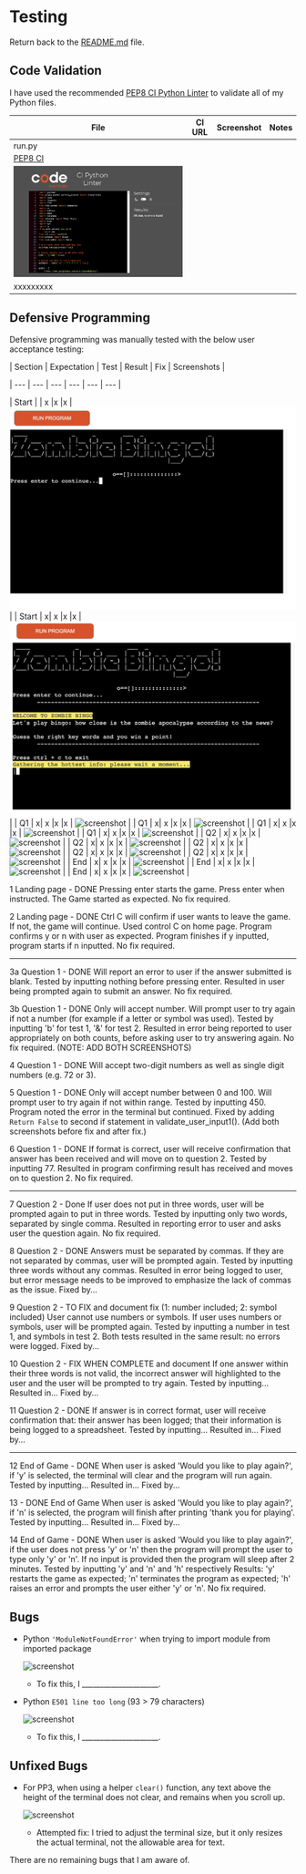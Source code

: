 # Testing

Return back to the [README.md](README.md) file.

## Code Validation

<!-- 
It's recommended to validate each file using the API URL.
This will give you a custom URL which you can use on your testing documentation.
It makes it easier to return back to a file to validate it again in the future.
Use the steps above to generate your own custom URLs for each Python file.

**IMPORTANT**: `E501 line too long` errors

You must strive to fix any Python lines that are too long ( >80 characters ).
In rare cases where you cannot break the lines [without breaking the functionality],
then by adding `# noqa` to the end of those lines will ignore linting validation.

`# noqa` = **NO Quality Assurance**

**NOTE**: You must include 2 *spaces* before the `#`, and 1 *space* after the `#`.

Do not use `# noqa` all over your project just to clear down validation errors!
This can still cause a project to fail, for failing to fix actual PEP8 validation errors.

Sometimes strings or variables get too long, or long `if` conditional statements.
These are acceptable instances to use the `# noqa`.

When trying to fix "line too long" errors, try to avoid using `/` to split lines.
A better approach would be to use any type of opening bracket, and hit Enter just after that.

Any opening bracket type will work: `(`, `[`, `{`.

By using an opening bracket, Python knows where to appropriately indent the next line of code,
without having to "guess" yourself and attempt to tab to the correct indentation level.

-->

I have used the recommended [PEP8 CI Python Linter](https://pep8ci.herokuapp.com) to validate all of my Python files.

| File | CI URL | Screenshot | Notes |
| --- | --- | --- | --- |
| run.py | 
[PEP8 CI](https://pep8ci.herokuapp.com/https://raw.githubusercontent.com/RaymondBrien/zombie-bingo/main/run.py) | 
![screenshot](documentation/py-validation-run.png) | 
xxxxxxxxx |

<!-- Do I need to run requirements through linter? -->



## Defensive Programming

Defensive programming was manually tested with the below user acceptance testing:

| Section | Expectation | Test | Result | Fix | Screenshots |

| --- | --- | --- | --- | --- | --- |

| Start | | x |x |x | ![screenshot](documentation/feature01a.jpeg) |
| Start | x| x |x |x | ![screenshot](documentation/feature01b.png) |
| Q1 | x| x |x |x | ![screenshot](documentation/feature01.png) |
| Q1 | x| x |x |x | ![screenshot](documentation/feature01.png) |
| Q1 | x| x |x |x | ![screenshot](documentation/feature01.png) |
| Q1 | x| x |x |x | ![screenshot](documentation/feature01.png) |
| Q2 | x| x |x |x | ![screenshot](documentation/feature01.png) |
| Q2 | x| x |x |x | ![screenshot](documentation/feature01.png) |
| Q2 | x| x |x |x | ![screenshot](documentation/feature01.png) |
| Q2 | x| x |x |x | ![screenshot](documentation/feature01.png) |
| Q2 | x| x |x |x | ![screenshot](documentation/feature01.png) |
| End | x| x |x |x | ![screenshot](documentation/feature01.png) |
| End | x| x |x |x | ![screenshot](documentation/feature01.png) |
| End | x| x |x |x | ![screenshot](documentation/feature01.png) |

1
Landing page - DONE
Pressing enter starts the game.
Press enter when instructed.
The Game started as expected.
No fix required.

2
Landing page - DONE
Ctrl C will confirm if user wants to leave the game. If not, the game will continue.
Used control C on home page.
Program confirms y or n with user as expected. Program finishes if y inputted, program starts if n inputted.
No fix required.

---

3a
Question 1 - DONE
Will report an error to user if the answer submitted is blank.
Tested by inputting nothing before pressing enter.
Resulted in user being prompted again to submit an answer.
No fix required.


3b
Question 1 - DONE
Only will accept number. Will prompt user to try again if not a number (for example if a letter or symbol was used).
Tested by inputting 'b' for test 1, '&' for test 2. 
Resulted in error being reported to user appropriately on both counts, before asking user to try answering again.
No fix required.
(NOTE: ADD BOTH SCREENSHOTS)

4
Question 1 - DONE
Will accept two-digit numbers as well as single digit numbers (e.g. 72 or 3). 

5
Question 1 - DONE
Only will accept number between 0 and 100. Will prompt user to try again if not within range.
Tested by inputting 450. 
Program noted the error in the terminal but continued.
Fixed by adding ```Return False``` to second if statement in validate_user_input1().
(Add both screenshots before fix and after fix.)


6
Question 1 - DONE 
If format is correct, user will receive confirmation that answer has been received and will move on to question 2.
Tested by inputting 77.
Resulted in program confirming result has received and moves on to question 2.
No fix required.

---
7
Question 2 - Done
If user does not put in three words, user will be prompted again to put in three words.
Tested by inputting only two words, separated by single comma.
Resulted in reporting error to user and asks user the question again.
No fix required.

8
Question 2 - DONE
Answers must be separated by commas. If they are not separated by commas, user will be prompted again.
Tested by inputting three words without any commas.
Resulted in error being logged to user, but error message needs to be improved to emphasize the lack of commas as the issue.
Fixed by...

9
Question 2 - TO FIX and document fix (1: number included; 2: symbol included)
User cannot use numbers or symbols. If user uses numbers or symbols, user will be prompted again.
Tested by inputting a number in test 1, and symbols in test 2.
Both tests resulted in the same result: no errors were logged.
Fixed by...

10
Question 2 - FIX WHEN COMPLETE and document
If one answer within their three words is not valid, the incorrect answer will highlighted to the user and the user will be prompted to try again.
Tested by inputting...
Resulted in...
Fixed by...

11
Question 2 - DONE
If answer is in correct format, user will receive confirmation that: their answer has been logged; that their information is being logged to a spreadsheet.
Tested by inputting...
Resulted in...
Fixed by...


---

12
End of Game - DONE
When user is asked 'Would you like to play again?', if 'y' is selected, the terminal will clear and the program will run again.
Tested by inputting...
Resulted in...
Fixed by...

13  - DONE
End of Game
When user is asked 'Would you like to play again?', if 'n' is selected, the program will finish after printing 'thank you for playing'.
Tested by inputting...
Resulted in...
Fixed by...

14
End of Game - DONE
When user is asked 'Would you like to play again?', if the user does not press 'y' or 'n' then the program will prompt the user to type only 'y' or 'n'. If no input is provided then the program will sleep after 2 minutes.
Tested by inputting 'y' and 'n' and 'h' respectively
Results: 'y' restarts the game as expected; 'n' terminates the program as expected; 'h' raises an error and prompts the user either 'y' or 'n'.
No fix required.


## Bugs
<!-- 
This section is primarily used for JavaScript and Python applications,
but feel free to use this section to document any HTML/CSS bugs you might run into.

It's very important to document any bugs you've discovered while developing the project.
Make sure to include any necessary steps you've implemented to fix the bug(s) as well.

**PRO TIP**: screenshots of bugs are extremely helpful, and go a long way! -->


- Python `'ModuleNotFoundError'` when trying to import module from imported package

    ![screenshot](documentation/bug03.png)

    - To fix this, I _____________________.


- Python `E501 line too long` (93 > 79 characters)

    ![screenshot](documentation/bug04.png)

    - To fix this, I _____________________.

## Unfixed Bugs

<!-- You will need to mention unfixed bugs and why they were not fixed.
This section should include shortcomings of the frameworks or technologies used.
Although time can be a big variable to consider, paucity of time and difficulty understanding
implementation is not a valid reason to leave bugs unfixed.

If you've identified any unfixed bugs, no matter how small, be sure to list them here.
It's better to be honest and list them, because if it's not documented and an assessor finds the issue,
they need to know whether or not you're aware of them as well, and why you've not corrected/fixed them. -->


- For PP3, when using a helper `clear()` function, any text above the height of the terminal does not clear, and remains when you scroll up.

    ![screenshot](documentation/unfixed-bug02.png)

    - Attempted fix: I tried to adjust the terminal size, but it only resizes the actual terminal, not the allowable area for text.


<!-- 

If you legitimately cannot find any unfixed bugs or warnings, then use the following sentence: -->



There are no remaining bugs that I am aware of.
